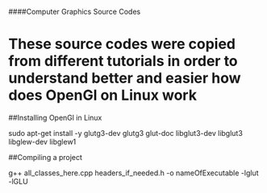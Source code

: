 ####Computer Graphics Source Codes


# These source codes were copied from different tutorials in order to understand better and easier how does OpenGl on Linux work


##Installing OpenGl in Linux

sudo apt-get install -y glutg3-dev glutg3 glut-doc libglut3-dev libglut3 libglew-dev libglew1

##Compiling a project

g++ all_classes_here.cpp headers_if_needed.h -o nameOfExecutable -lglut -lGLU 